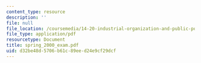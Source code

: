 ```yaml
---
content_type: resource
description: ''
file: null
file_location: /coursemedia/14-20-industrial-organization-and-public-policy-spring-2003/d32be48d5706b61c89eed24e9cf29dcf_spring_2000_exam.pdf
file_type: application/pdf
resourcetype: Document
title: spring_2000_exam.pdf
uid: d32be48d-5706-b61c-89ee-d24e9cf29dcf
---
```

